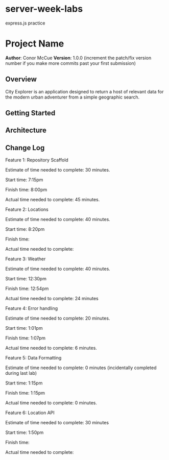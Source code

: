 # server-week-labs
express.js practice
# Project Name

**Author**: Conor McCue
**Version**: 1.0.0 (increment the patch/fix version number if you make more commits past your first submission)

## Overview
City Explorer is an application designed to return a host of relevant data for the modern urban adventurer from a simple geographic search. 

## Getting Started
<!-- What are the steps that a user must take in order to build this app on their own machine and get it running? -->

## Architecture
<!-- Provide a detailed description of the application design. What technologies (languages, libraries, etc) you're using, and any other relevant design information. -->

## Change Log
<!-- Use this area to document the iterative changes made to your application as each feature is successfully implemented. Use time stamps. Here's an examples:

01-01-2001 4:59pm - Application now has a fully-functional express server, with a GET route for the location resource.

## Credits and Collaborations
Throughout the week I worked with a series of lab partners including:
-[Trevor Thomphson](https://github.com/TrevorThomp)
[Lindsay Peltier](https://github.com/lindsaypeltier)
[Travis Skyles](https://github.com/tskyles)
[Mason Walker](https://github.com/mwalker0909)
-->

Feature 1: Repository Scaffold

Estimate of time needed to complete: 30 minutes.

Start time: 7:15pm

Finish time: 8:00pm

Actual time needed to complete: 45 minutes. 

Feature 2: Locations

Estimate of time needed to complete: 40 minutes.

Start time: 8:20pm

Finish time: 

Actual time needed to complete: 

Feature 3: Weather

Estimate of time needed to complete: 40 minutes.

Start time: 12:30pm

Finish time: 12:54pm

Actual time needed to complete: 24 minutes

Feature 4: Error handling

Estimate of time needed to complete: 20 minutes.

Start time: 1:01pm

Finish time: 1:07pm

Actual time needed to complete: 6 minutes.

Feature 5: Data Formatting

Estimate of time needed to complete: 0 minutes (incidentally completed during last lab)

Start time: 1:15pm

Finish time: 1:15pm

Actual time needed to complete: 0 minutes.

Feature 6: Location API

Estimate of time needed to complete: 30 minutes

Start time: 1:50pm

Finish time:

Actual time needed to complete: 